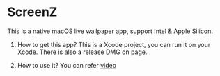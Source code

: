 # ScreenZ

This is a native macOS live wallpaper app, support Intel & Apple Silicon.

1. How to get this app?
This is a Xcode project, you can run it on your Xcode. There is also a release DMG on page.

2. How to use it?
You can refer [video](https://www.bilibili.com/video/BV1sU4y117Dj?spm_id_from=333.999.0.0)

